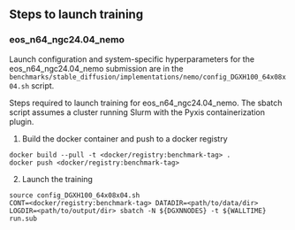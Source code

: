 ## Steps to launch training

### eos_n64_ngc24.04_nemo

Launch configuration and system-specific hyperparameters for the
eos_n64_ngc24.04_nemo submission are in the
`benchmarks/stable_diffusion/implementations/nemo/config_DGXH100_64x08x04.sh` script.

Steps required to launch training for eos_n64_ngc24.04_nemo.  The sbatch
script assumes a cluster running Slurm with the Pyxis containerization plugin.

1. Build the docker container and push to a docker registry

```
docker build --pull -t <docker/registry:benchmark-tag> .
docker push <docker/registry:benchmark-tag>
```

2. Launch the training
```
source config_DGXH100_64x08x04.sh
CONT=<docker/registry:benchmark-tag> DATADIR=<path/to/data/dir> LOGDIR=<path/to/output/dir> sbatch -N ${DGXNNODES} -t ${WALLTIME} run.sub
```
